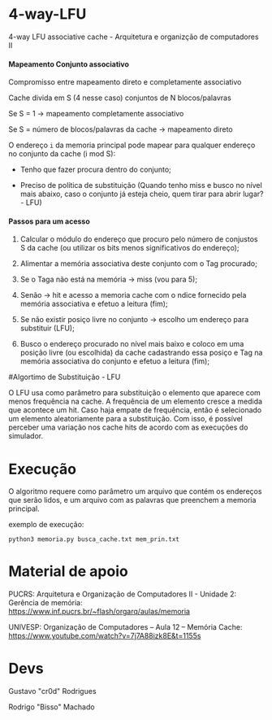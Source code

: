 # 4-way-LFU
4-way LFU associative cache - Arquitetura e organizção de computadores II

#### Mapeamento Conjunto associativo
Compromisso entre mapeamento direto e completamente associativo

Cache  divida em S (4 nesse caso) conjuntos de N blocos/palavras

Se S = 1 -> mapeamento completamente associativo

Se S = número de blocos/palavras da cache -> mapeamento direto

O endereço ```i``` da memoria principal pode mapear para qualquer endereço no conjunto da cache (i mod S):
  
  - Tenho que fazer procura dentro do conjunto;
  
  - Preciso de política de substituição (Quando tenho miss e busco no nível mais abaixo, caso o conjunto já esteja cheio, quem tirar para abrir lugar? - LFU)
  
#### Passos para um acesso
  1. Calcular o módulo do endereço que procuro pelo número de conjustos S da cache (ou utilizar os bits menos significativos do endereço);
  
  2. Alimentar a memória associativa deste conjunto com o Tag procurado;
  
  3. Se o Taga não está na memória -> miss (vou para 5);
  
  4. Senão -> hit e acesso a memoria cache com o ndice fornecido pela memória associativa e efetuo a leitura (fim);
  
  5. Se não existir posiço livre no conjunto -> escolho um endereço para substituir (LFU);
  
  6. Busco o endereço procurado no nível mais baixo e coloco em uma posição livre (ou escolhida) da cache cadastrando essa posiço e Tag na memória associativa do conjunto e efetuo a leitura (fim);

#Algortimo de Substituição - LFU

O LFU usa como parâmetro para substituição o elemento que aparece com menos frequência na cache. A frequência de um elemento cresce a medida que acontece um hit. Caso haja empate de frequência, então é selecionado um elemento aleatoriamente para a substituição. Com isso, é possível perceber uma variação nos cache hits de acordo com as execuções do simulador.
# Execução

O algoritmo requere como parâmetro um arquivo que contém os endereços que serão lidos, e um arquivo com as palavras que preenchem a memoria principal. 

exemplo de execução:

```python3 memoria.py busca_cache.txt mem_prin.txt```


# Material de apoio
PUCRS: Arquitetura e Organização de Computadores II - Unidade 2: Gerência de memória: 
https://www.inf.pucrs.br/~flash/orgarq/aulas/memoria

UNIVESP: Organização de Computadores – Aula 12 – Memória Cache:
https://www.youtube.com/watch?v=7j7A88izk8E&t=1155s
# Devs

Gustavo "cr0d" Rodrigues

Rodrigo "Bisso" Machado

